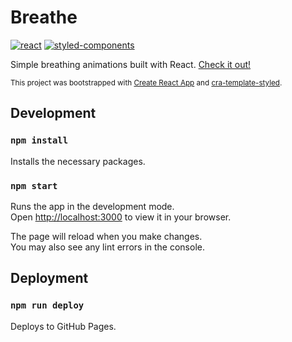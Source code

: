 # Breathe

[![react](https://img.shields.io/badge/React-282c34?logo=react&style=for-the-badge)](https://reactjs.org)
[![styled-components](https://img.shields.io/badge/styled%20components-000000?logo=styledcomponents&style=for-the-badge)](https://styled-components.com)

Simple breathing animations built with React. [Check it out!](https://breathe.astuary.dev)

<sub>This project was bootstrapped with [Create React App](https://github.com/facebook/create-react-app) and [cra-template-styled](https://github.com/jtaavola/cra-templates/tree/main/cra-template-styled).</sub>

## Development

### `npm install`

Installs the necessary packages.

### `npm start`

Runs the app in the development mode.\
Open [http://localhost:3000](http://localhost:3000) to view it in your browser.

The page will reload when you make changes.\
You may also see any lint errors in the console.

## Deployment

### `npm run deploy`

Deploys to GitHub Pages.
